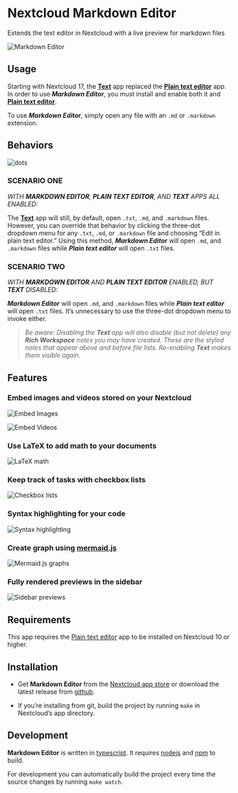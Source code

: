 Nextcloud Markdown Editor
=================

Extends the text editor in Nextcloud with a live preview for markdown files

![Markdown Editor](screenshots/editor.png)

Usage
---

Starting with Nextcloud 17, the **[Text](github.com/nextcloud/text/)** app replaced the **[Plain text editor](https://apps.nextcloud.com/apps/files_texteditor)** app. In order to use ***Markdown Editor***, you must install and enable both it and **[Plain text editor](https://apps.nextcloud.com/apps/files_texteditor)**.

To use ***Markdown Editor***, simply open any file with an `.md` or `.markdown` extension.

Behaviors
---

![dots](https://user-images.githubusercontent.com/37463152/109408156-52e2c200-794c-11eb-93e4-e99ff97f8ae9.png)


### SCENARIO ONE

_WITH **MARKDOWN EDITOR**, **PLAIN TEXT EDITOR**, AND **TEXT** APPS ALL ENABLED:_

The **[Text](github.com/nextcloud/text/)** app will still, by default, open `.txt`, `.md`, and `.markdown` files. However, you can override that behavior by clicking the three-dot dropdown menu for any `.txt`, `.md`, or `.markdown` file and choosing “Edit in plain text editor.” Using this method, ***Markdown Editor*** will open `.md`, and `.markdown` files while ***Plain text editor*** will open `.txt` files.

### SCENARIO TWO

_WITH **MARKDOWN EDITOR** AND **PLAIN TEXT EDITOR** ENABLED, BUT **TEXT** DISABLED:_

***Markdown Editor*** will open `.md`, and `.markdown` files while ***Plain text editor*** will open `.txt` files. It’s unnecessary to use the three-dot dropdown menu to invoke either.

>_Be aware: Disabling the **Text** app will also disable (but not delete) any **Rich Workspace** notes you may have created. These are the styled notes that appear above and before file lists. Re-enabling **Text** makes them visible again._


Features
---

### Embed images and videos stored on your Nextcloud

![Embed Images](screenshots/embed.png)

![Embed Videos](screenshots/videos.png)

### Use LaTeX to add math to your documents

![LaTeX math](screenshots/math.png)

### Keep track of tasks with checkbox lists

![Checkbox lists](screenshots/checkboxes.png)

### Syntax highlighting for your code

![Syntax highlighting](screenshots/syntax.png)

### Create graph using [mermaid.js](https://github.com/knsv/mermaid)

![Mermaid.js graphs](screenshots/graph.png)

### Fully rendered previews in the sidebar
 
![Sidebar previews](screenshots/preview.png)

Requirements
---

This app requires the [Plain text editor](https://apps.nextcloud.com/apps/files_texteditor) app to be installed on Nextcloud 10 or higher.

Installation
---

- Get **Markdown Editor** from the [Nextcloud app store](https://apps.nextcloud.com/apps/files_markdown)
or download the latest release from [github](https://github.com/icewind1991/files_markdown/releases).

- If you’re installing from git, build the project by running `make` in Nextcloud’s app directory.

Development
---

**Markdown Editor** is written in [typescript](https://www.typescriptlang.org/). It requires [nodejs](https://nodejs.org/en/) and [npm](https://www.npmjs.com/) to build.

For development you can automatically build the project every time the source changes by running `make watch`.
